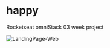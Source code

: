 # happy
  Rocketseat omniStack 03 week project

<img src="https://www.figma.com/file/divXoznK2mX9W8iCDQDEKL/Happy-Web-Copy?node-id=48557%3A657" alt="LandingPage-Web"/>